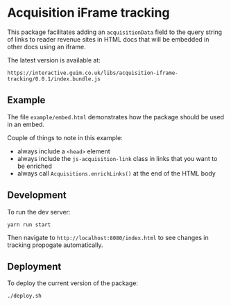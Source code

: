# Acquisition iFrame tracking

This package facilitates adding an `acquisitionData` field to the query string of links to reader revenue sites in HTML docs that will be embedded in other docs using an iframe.

The latest version is available at:

`https://interactive.guim.co.uk/libs/acquisition-iframe-tracking/0.0.1/index.bundle.js`

## Example

The file `example/embed.html` demonstrates how the package should be used in an embed.

Couple of things to note in this example:
- always include a `<head>` element
- always include the `js-acquisition-link` class in links that you want to be enriched
- always call `Acquisitions.enrichLinks()` at the end of the HTML body

## Development

To run the dev server:

```
yarn run start
```

Then navigate to `http://localhost:8080/index.html` to see changes in tracking propogate automatically.

## Deployment

To deploy the current version of the package:

```
./deploy.sh
```
